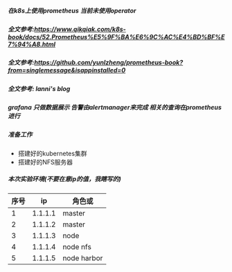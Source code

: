 ##### 在k8s上使用prometheus 当前未使用operator

##### 全文参考:https://www.qikqiak.com/k8s-book/docs/52.Prometheus%E5%9F%BA%E6%9C%AC%E4%BD%BF%E7%94%A8.html

##### 全文参考:https://github.com/yunlzheng/prometheus-book?from=singlemessage&isappinstalled=0

##### 全文参考: lanni's blog

##### grafana 只做数据展示 告警由alertmanager来完成 相关的查询在prometheus进行


##### 准备工作

* 搭建好的kubernetes集群
* 搭建好的NFS服务器

##### 本次实验环境(不要在意ip的值，我瞎写的)




|序号|ip|角色或|
|--|--|--|
|1|1.1.1.1|master|
|2|1.1.1.2|master|
|3|1.1.1.3|node|
|4|1.1.1.4|node nfs|
|5|1.1.1.5|node harbor|